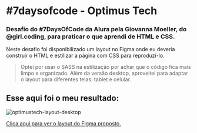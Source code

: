 # #7daysofcode - Optimus Tech
### Desafio do #7DaysOfCode da Alura pela Giovanna Moeller, do @girl.coding, para praticar o que aprendi de HTML e CSS.
>
Neste desafio foi disponibilizado um layout no Figma onde eu deveria construir o HTML e estilizar a página com CSS para reproduzí-lo.
>Optei por usar o SASS na estilização por achar que o código fica mais limpo e organizado.
Além da versão desktop, aproveitei para adaptar o layout para diferentes telas: tablet e celular.
>
Esse aqui foi o meu resultado:
--------------------------------------
>
![optimustech-layout-desktop](https://user-images.githubusercontent.com/116017647/212917704-3af2ffa2-8030-4660-8a89-27dc57925268.jpg)
>

[Clica aqui para ver o layout do Figma proposto.](https://www.figma.com/file/mm3MLozvUDGhDRTxSLlGL5/7daysOfCode-HTML-CSS?node-id=0%3A1&t=RmjIPAOdB9t9m4vI-0)
